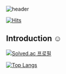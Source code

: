 ![header](https://capsule-render.vercel.app/api?type=waving&color=gradient&customColorList=5,6,7,8,30&height=280&section=header&text=Welcome%20to%20Hyejoo's%20Github!&fontSize=40)

[![Hits](https://hits.seeyoufarm.com/api/count/incr/badge.svg?url=https%3A%2F%2Fgithub.com%2Fgjbae1212%2Fhit-counter&count_bg=%23B72AFF&title_bg=%23747474&icon=&icon_color=%23F40000&title=hits&edge_flat=false)](https://hits.seeyoufarm.com)

## Introduction ☺

[![Solved.ac
프로필](http://mazassumnida.wtf/api/v2/generate_badge?boj=fixup719)](https://solved.ac/fixup719)

[![Top Langs](https://github-readme-stats.vercel.app/api/top-langs/?username=hyejoojung719&layout=compact)](https://github.com/hyejoojung719/github-readme-stats)
